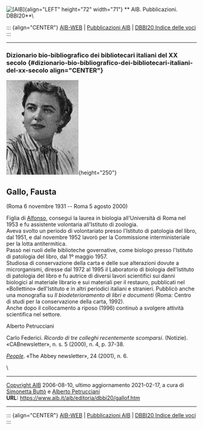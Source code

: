![\[AIB\]](/aib/wi/aibv72.gif){align="LEFT" height="72" width="71"}
** AIB. Pubblicazioni. DBBI20**\

::: {align="CENTER"}
[AIB-WEB](/) \| [Pubblicazioni AIB](/pubblicazioni/) \| [DBBI20 Indice
delle voci](dbbi20.htm)
:::

------------------------------------------------------------------------

### Dizionario bio-bibliografico dei bibliotecari italiani del XX secolo {#dizionario-bio-bibliografico-dei-bibliotecari-italiani-del-xx-secolo align="CENTER"}

![\[Ritratto\]](gallof.jpg){height="250"}

## Gallo, Fausta

(Roma 6 novembre 1931 -- Roma 5 agosto 2000)

Figlia di [Alfonso](gallo.htm), conseguì la laurea in biologia
all\'Università di Roma nel 1953 e fu assistente volontaria
all\'Istituto di zoologia.\
Aveva svolto un periodo di volontariato presso l\'Istituto di patologia
del libro, dal 1951, e dal novembre 1952 lavorò per la Commissione
interministeriale per la lotta antitermitica.\
Passò nei ruoli delle biblioteche governative, come biologo presso
l\'Istituto di patologia del libro, dal 1º maggio 1957.\
Studiosa di conservazione della carta e delle sue alterazioni dovute a
microrganismi, diresse dal 1972 al 1995 il Laboratorio di biologia
dell\'Istituto di patologia del libro e fu autrice di diversi lavori
scientifici sui danni biologici al materiale librario e sui materiali
per il restauro, pubblicati nel «Bollettino» dell\'Istituto e in altri
periodici italiani e stranieri. Pubblicò anche una monografia su *Il
biodeterioramento di libri e documenti* (Roma: Centro di studi per la
conservazione della carta, 1992).\
Anche dopo il collocamento a riposo (1996) continuò a svolgere attività
scientifica nel settore.

Alberto Petrucciani

Carlo Federici. *Ricordo di tre colleghi recentemente scomparsi*.
(Notizie). «CABnewsletter», n. s. 5 (2000), n. 4, p. 37-38.

*[People](https://cool.culturalheritage.org/byorg/abbey/an/an24/an24-6/an24-605.html)*.
«The Abbey newsletter», 24 (2001), n. 6.

\

------------------------------------------------------------------------

[Copyright AIB](/su-questo-sito/dichiarazione-di-copyright-aib-web/)
2006-08-10, ultimo aggiornamento 2021-02-17, a cura di [Simonetta
Buttò](/aib/redazione3.htm) e [Alberto
Petrucciani](/su-questo-sito/redazione-aib-web/)\
**URL:** https://www.aib.it/aib/editoria/dbbi20/gallof.htm

------------------------------------------------------------------------

::: {align="CENTER"}
[AIB-WEB](/) \| [Pubblicazioni AIB](/pubblicazioni/) \| [DBBI20 Indice
delle voci](dbbi20.htm)
:::
